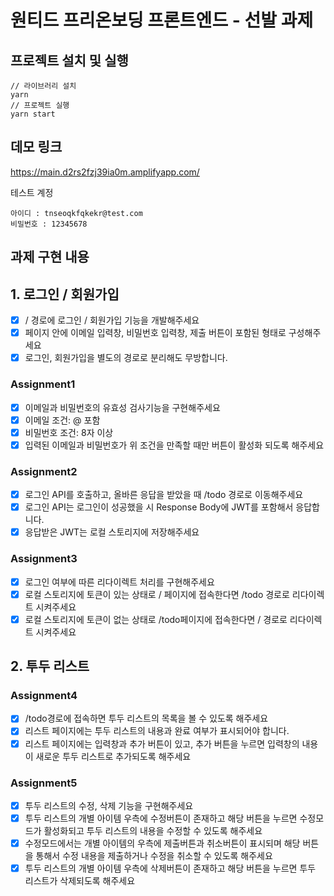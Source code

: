 # 원티드 프리온보딩 프론트엔드 - 선발 과제

## 프로젝트 설치 및 실행
```
// 라이브러리 설치
yarn
// 프로젝트 실행
yarn start
```

## 데모 링크
https://main.d2rs2fzj39ia0m.amplifyapp.com/

테스트 계정
```
아이디 : tnseoqkfqkekr@test.com
비밀번호 : 12345678
```



## 과제 구현 내용  

## 1. 로그인 / 회원가입
  - [x] / 경로에 로그인 / 회원가입 기능을 개발해주세요
  - [x] 페이지 안에 이메일 입력창, 비밀번호 입력창, 제출 버튼이 포함된 형태로 구성해주세요
  - [x] 로그인, 회원가입을 별도의 경로로 분리해도 무방합니다.
### Assignment1
  - [x] 이메일과 비밀번호의 유효성 검사기능을 구현해주세요
  - [x] 이메일 조건: @ 포함
  - [x] 비밀번호 조건: 8자 이상
  - [x] 입력된 이메일과 비밀번호가 위 조건을 만족할 때만 버튼이 활성화 되도록 해주세요
### Assignment2
  - [x] 로그인 API를 호출하고, 올바른 응답을 받았을 때 /todo 경로로 이동해주세요
  - [x] 로그인 API는 로그인이 성공했을 시 Response Body에 JWT를 포함해서 응답합니다.
  - [x] 응답받은 JWT는 로컬 스토리지에 저장해주세요
### Assignment3
  - [x] 로그인 여부에 따른 리다이렉트 처리를 구현해주세요
  - [x] 로컬 스토리지에 토큰이 있는 상태로 / 페이지에 접속한다면 /todo 경로로 리다이렉트 시켜주세요
  - [x] 로컬 스토리지에 토큰이 없는 상태로 /todo페이지에 접속한다면 / 경로로 리다이렉트 시켜주세요
## 2. 투두 리스트
### Assignment4
  - [x] /todo경로에 접속하면 투두 리스트의 목록을 볼 수 있도록 해주세요
  - [x] 리스트 페이지에는 투두 리스트의 내용과 완료 여부가 표시되어야 합니다.
  - [x] 리스트 페이지에는 입력창과 추가 버튼이 있고, 추가 버튼을 누르면 입력창의 내용이 새로운 투두 리스트로 추가되도록 해주세요
### Assignment5
  - [x] 투두 리스트의 수정, 삭제 기능을 구현해주세요
  - [x] 투두 리스트의 개별 아이템 우측에 수정버튼이 존재하고 해당 버튼을 누르면 수정모드가 활성화되고 투두 리스트의 내용을 수정할 수 있도록 해주세요
  - [x] 수정모드에서는 개별 아이템의 우측에 제출버튼과 취소버튼이 표시되며 해당 버튼을 통해서 수정 내용을 제출하거나 수정을 취소할 수 있도록 해주세요
  - [x] 투두 리스트의 개별 아이템 우측에 삭제버튼이 존재하고 해당 버튼을 누르면 투두 리스트가 삭제되도록 해주세요